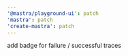 ```yaml
---
'@mastra/playground-ui': patch
'mastra': patch
'create-mastra': patch
---
```


add badge for failure / successful traces
